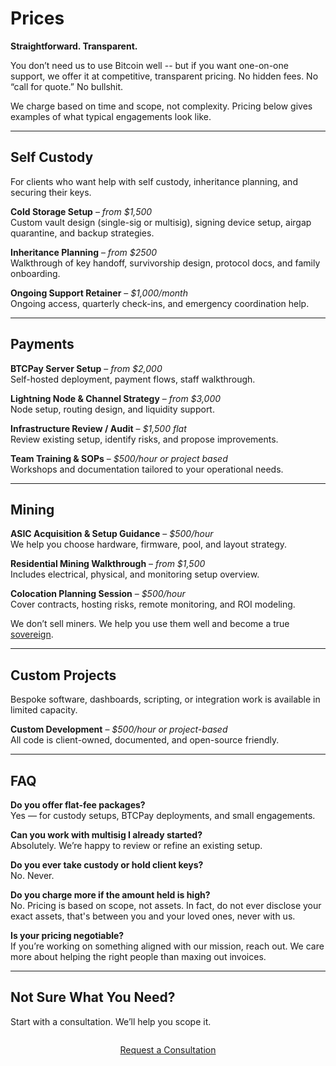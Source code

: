 # Prices

<!--
Lord Jesus Christ, Son of the Living God
Have mercy on me
a sinner
-->


**Straightforward. Transparent.**

You don’t need us to use Bitcoin well -- but if you want one-on-one support, we offer it at competitive, transparent pricing. No hidden fees. No “call for quote.” No bullshit.

We charge based on time and scope, not complexity. Pricing below gives examples of what typical engagements look like.




---

## Self Custody

For clients who want help with self custody, inheritance planning, and securing their keys.

**Cold Storage Setup** – *from $1,500*  
Custom vault design (single-sig or multisig), signing device setup, airgap quarantine, and backup strategies.

**Inheritance Planning** – *from $2500*  
Walkthrough of key handoff, survivorship design, protocol docs, and family onboarding.

**Ongoing Support Retainer** – *$1,000/month*  
Ongoing access, quarterly check-ins, and emergency coordination help.




---

## Payments

**BTCPay Server Setup** – *from $2,000*  
Self-hosted deployment, payment flows, staff walkthrough.

**Lightning Node & Channel Strategy** – *from $3,000*  
Node setup, routing design, and liquidity support.

**Infrastructure Review / Audit** – *$1,500 flat*  
Review existing setup, identify risks, and propose improvements.

**Team Training & SOPs** – *$500/hour or project based*  
Workshops and documentation tailored to your operational needs.





---

## Mining

**ASIC Acquisition & Setup Guidance** – *$500/hour*  
We help you choose hardware, firmware, pool, and layout strategy.

**Residential Mining Walkthrough** – *from $1,500*  
Includes electrical, physical, and monitoring setup overview.

**Colocation Planning Session** – *$500/hour*  
Cover contracts, hosting risks, remote monitoring, and ROI modeling.

We don’t sell miners. We help you use them well and become a true [sovereign](pow/sovereignty/index.md).




---

## Custom Projects

Bespoke software, dashboards, scripting, or integration work is available in limited capacity.

**Custom Development** – *$500/hour or project-based*  
All code is client-owned, documented, and open-source friendly.







---

## FAQ

**Do you offer flat-fee packages?**  
Yes — for custody setups, BTCPay deployments, and small engagements.

**Can you work with multisig I already started?**  
Absolutely. We’re happy to review or refine an existing setup.

**Do you ever take custody or hold client keys?**  
No. Never.

**Do you charge more if the amount held is high?**  
No. Pricing is based on scope, not assets. In fact, do not ever disclose your exact assets, that's between you and your loved ones, never with us.

**Is your pricing negotiable?**  
If you’re working on something aligned with our mission, reach out. We care more about helping the right people than maxing out invoices.





---

## Not Sure What You Need?

Start with a consultation. We’ll help you scope it.

<div style="text-align: center; margin: 2em 0;">
  <a href="/about/contact/" class="md-button md-button--primary">
    Request a Consultation
  </a>
</div>






